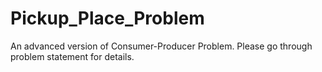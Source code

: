 # Pickup_Place_Problem
An advanced version of Consumer-Producer Problem. Please go through problem statement for details.
